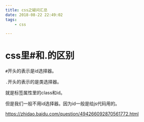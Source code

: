 ```yaml
---
title: css之疑问汇总
date: 2018-08-22 22:49:02
tags:
	- css

---
```




# css里#和.的区别

`#`开头的表示是id选择器。

`.`开头的表示的是类选择器。

就是标签属性里的class和id。

但是我们一般不用id选择器。因为id一般是给js代码用的。

https://zhidao.baidu.com/question/494266092870561772.html